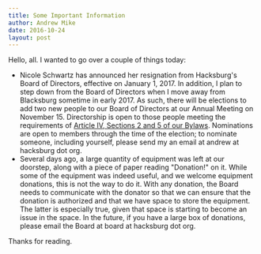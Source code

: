 ```yaml
---
title: Some Important Information
author: Andrew Mike
date: 2016-10-24
layout: post
---
```


Hello, all. I wanted to go over a couple of things today: 

  * Nicole Schwartz has announced her resignation from Hacksburg's Board of Directors, effective on January 1, 2017. In addition, I plan to step down from the Board of Directors when I move away from Blacksburg sometime in early 2017. As such, there will be elections to add two new people to our Board of Directors at our Annual Meeting on November 15. Directorship is open to those people meeting the requirements of [Article IV, Sections 2 and 5 of our Bylaws](https://wiki.hacksburg.org/policy:bylaws#section_2qualifications1). Nominations are open to members through the time of the election; to nominate someone, including yourself, please send my an email at andrew at hacksburg dot org.
  * Several days ago, a large quantity of equipment was left at our doorstep, along with a piece of paper reading "Donation!" on it. While some of the equipment was indeed useful, and we welcome equipment donations, this is not the way to do it. With any donation, the Board needs to communicate with the donator so that we can ensure that the donation is authorized and that we have space to store the equipment. The latter is especially true, given that space is starting to become an issue in the space. In the future, if you have a large box of donations, please email the Board at board at hacksburg dot org.
  
Thanks for reading.
